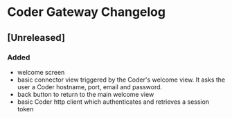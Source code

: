 <!-- Keep a Changelog guide -> https://keepachangelog.com -->

# Coder Gateway Changelog

## [Unreleased]

### Added

* welcome screen
* basic connector view triggered by the Coder's welcome view. It asks the user a Coder hostname, port, email and password.
* back button to return to the main welcome view
* basic Coder http client which authenticates and retrieves a session token